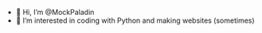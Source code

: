 - 👋 Hi, I’m @MockPaladin
- 👀 I’m interested in coding with Python and making websites (sometimes)

<!---
MockPaladin/MockPaladin is a ✨ special ✨ repository because its `README.md` (this file) appears on your GitHub profile.
You can click the Preview link to take a look at your changes.
--->
